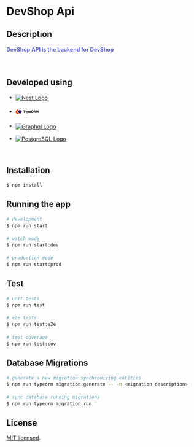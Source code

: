 # DevShop Api

## Description

<h4 style='color:#5e60ce;'>DevShop API is the backend for DevShop</h4>
</br>

## Developed using

- [<img src="https://nestjs.com/img/logo_text.svg" width="60" align="center" alt="Nest Logo" />](https://github.com/nestjs/nest)

- [<img src="https://github.com/typeorm/typeorm/raw/master/resources/logo_big.png" width="60" align="center" alt="typeorm logo"></img>](https://typeorm.io/#/)

- [<img src="https://camo.githubusercontent.com/1bf20c3280e1ffe2c2d28e8bab1e080fa211733a8844ee7f562ec9494611b3e5/68747470733a2f2f75706c6f61642e77696b696d656469612e6f72672f77696b6970656469612f636f6d6d6f6e732f7468756d622f312f31372f4772617068514c5f4c6f676f2e7376672f3132303070782d4772617068514c5f4c6f676f2e7376672e706e67" width="30" align="center" alt="Graphql Logo" />](https://graphql.org/)

- [<img src="https://upload.wikimedia.org/wikipedia/commons/thumb/2/29/Postgresql_elephant.svg/1200px-Postgresql_elephant.svg.png" width="30" align="center" alt="PostgreSQL Logo" />](https://www.postgresql.org/)

</br>

## Installation

```bash
$ npm install
```

## Running the app

```bash
# development
$ npm run start

# watch mode
$ npm run start:dev

# production mode
$ npm run start:prod
```

## Test

```bash
# unit tests
$ npm run test

# e2e tests
$ npm run test:e2e

# test coverage
$ npm run test:cov
```

## Database Migrations

```bash
# generate a new migration synchronizing entities
$ npm run typeorm migration:generate -- -n <migration description>

# sync database running migrations
$ npm run typeorm migration:run
```

## License

[MIT licensed](LICENSE).
